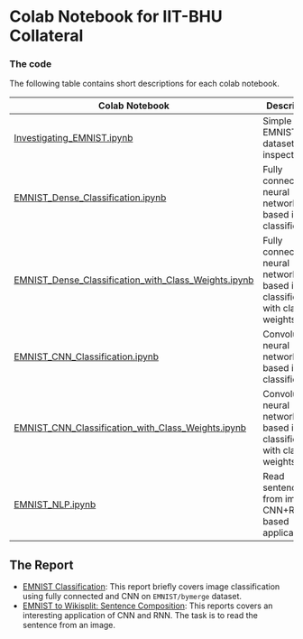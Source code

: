 # Colab Notebook for IIT-BHU Collateral

### The code

The following table contains short descriptions for each colab notebook.

| Colab Notebook | Description |
|----------------|-------------|
| [Investigating_EMNIST.ipynb](https://github.com/wandb/awesome-dl-projects/blob/master/ml-tutorial/Investigating_EMNIST.ipynb) | Simple EMNIST dataset inspection |
| [EMNIST_Dense_Classification.ipynb](https://github.com/wandb/awesome-dl-projects/blob/master/ml-tutorial/EMNIST_Dense_Classification.ipynb)| Fully connected neural network based image classifier |
| [EMNIST_Dense_Classification_with_Class_Weights.ipynb](https://github.com/wandb/awesome-dl-projects/blob/master/ml-tutorial/EMNIST_Dense_Classification_with_Class_Weights.ipynb)| Fully connected neural network based image classifier with class weights|
| [EMNIST_CNN_Classification.ipynb](https://github.com/wandb/awesome-dl-projects/blob/master/ml-tutorial/EMNIST_CNN_Classification.ipynb)| Convolutional neural network based image classifier |
| [EMNIST_CNN_Classification_with_Class_Weights.ipynb](https://github.com/wandb/awesome-dl-projects/blob/master/ml-tutorial/EMNIST_CNN_Classification_with_Class_Weights.ipynb) | Convolutional neural network based image classifier with class weights |
| [EMNIST_NLP.ipynb](https://github.com/wandb/awesome-dl-projects/blob/master/ml-tutorial/EMNIST_NLP.ipynb)| Read sentence from image, CNN+RNN based application |

## The Report

* [EMNIST Classification](https://app.wandb.ai/wandb/emnist/reports/EMNIST-Classification--VmlldzoyMjE1MzMhttps://app.wandb.ai/wandb/emnist/reports/EMNIST-Classification--VmlldzoyMjE1MzM): This report briefly covers image classification using fully connected and CNN on `EMNIST/bymerge` dataset. 
* [EMNIST to Wikisplit: Sentence Composition](https://app.wandb.ai/wandb/emnist/reports/EMNIST-to-Wikisplit-Sentence-Composition--VmlldzoyMjE3MjE): This reports covers an interesting application of CNN and RNN. The task is to read the sentence from an image. 

